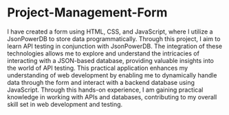 # Project-Management-Form
I have created a form using HTML, CSS, and JavaScript, where I utilize a JsonPowerDB to store data programmatically. Through this project, I aim to learn API testing in conjunction with JsonPowerDB. The integration of these technologies allows me to explore and understand the intricacies of interacting with a JSON-based database, providing valuable insights into the world of API testing. This practical application enhances my understanding of web development by enabling me to dynamically handle data through the form and interact with a backend database using JavaScript. Through this hands-on experience, I am gaining practical knowledge in working with APIs and databases, contributing to my overall skill set in web development and testing.

